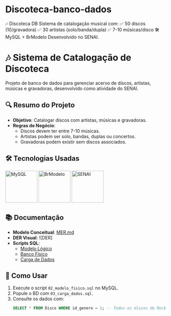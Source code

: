 # Discoteca-banco-dados
🎶 Discoteca DB  Sistema de catalogação musical com:  ✅ 50 discos (10/gravadora)  ✅ 30 artistas (solo/banda/dupla)  ✅ 7-10 músicas/disco  🛠 MySQL + BrModelo  Desenvolvido no SENAI.


# 🎶 Sistema de Catalogação de Discoteca

Projeto de banco de dados para gerenciar acervo de discos, artistas, músicas e gravadoras, desenvolvido como atividade do SENAI.

## 🔍 Resumo do Projeto
- **Objetivo**: Catalogar discos com artistas, músicas e gravadoras.
- **Regras de Negócio**:
  - Discos devem ter entre 7-10 músicas.
  - Artistas podem ser solo, bandas, duplas ou concertos.
  - Gravadoras podem existir sem discos associados.

## 🛠 Tecnologias Usadas
<p align="left">
  <img src="https://e-tinet.com/wp-content/uploads/2018/10/MySQL-banco-de-dados-linux-1024x512.png" width="100" title="MySQL">
  <img src="https://franciscochaves.com.br/assets/img/blog/2020/01/logo-tux-brmodelo.png" width="100" title="BrModelo">
  <img src="https://portal.fiero.org.br/storage/noticia/vg3k6ntgebURHbSsvwlaPt9qy8UvSvqfIeOnod2C.png" width="100" title="SENAI">
</p>

## 📚 Documentação
- **Modelo Conceitual**: [MER.md](docs/MER.md)
- **DER Visual**: ![DER] 
- **Scripts SQL**: 
  - [Modelo Lógico](scripts/01_modelo_logico.sql)
  - [Banco Físico](scripts/02_modelo_fisico.sql)
  - [Carga de Dados](scripts/03_carga_dados.sql)

## 📌 Como Usar
1. Execute o script `02_modelo_fisico.sql` no MySQL.
2. Popule o BD com `03_carga_dados.sql`.
3. Consulte os dados com:
   ```sql
   SELECT * FROM Disco WHERE id_genero = 1; -- Todos os discos de Rock
